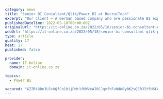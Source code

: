 ```yaml
---
category: news
title: "Senior BI Consultant/Qlik/Power BI at RecruiTech"
excerpt: "Our client – A German based company who are passionate BI experts and data management consultants have an opportunity to work remotely on European based projects Please send your CV to [Email Address Removed] or for more information, contact us on [Phone ..."
publishedDateTime: 2022-05-18T00:00:00Z
originalUrl: "https://it-online.co.za/2022/05/18/senior-bi-consultant-qlik-power-bi-at-recruitech-2/"
webUrl: "https://it-online.co.za/2022/05/18/senior-bi-consultant-qlik-power-bi-at-recruitech-2/"
type: article
quality: 17
heat: 17
published: false

provider:
  name: IT-Online
  domain: it-online.co.za

topics:
  - Power BI

secured: "GZZRk88nIUJehQfCn1OjjDMr1f0WVeAI0CJqvfhFuNdW8y8K2sQERJIt5H6CofiKhcwErduIyamqQGmSLkAh16jxBNbAMMsmyIT5FiaeOfUFDvg9HgjSSg6evGKAeaNhQD6ym4O/xiUg2+b47y0q1FsmZbx20vVvS0s1h2bPdvDjuAPiYexwayuXDbLIDUWAR7hQoLCIhEn3mASiUL355ed+rUvqQ9b8Ugauz7LQ5Kt9xUvpiuj0wosmAX+RpEYjlci3mqbak2lOya+8OwCzMMcjv3fIXtka58mEi4P6MPmumRTMVOtOMjqGd99KRmyekZXlwEAq3SQ1SY1tzEc3bQa8dY//Hddiwu8/ysdBPuI=;dkPmWG/aP3a2mpC8S0NmiA=="
---
```


